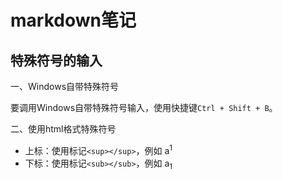 # markdown笔记

## 特殊符号的输入

一、Windows自带特殊符号

要调用Windows自带特殊符号输入，使用快捷键`Ctrl + Shift + B`。

二、使用html格式特殊符号

- 上标：使用标记`<sup></sup>`，例如 a<sup>1</sup>
- 下标：使用标记`<sub></sub>`，例如 a<sub>1</sub>
